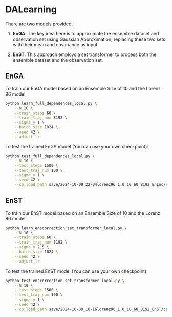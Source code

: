 # DALearning

There are two models provided.

1. **EnGA**: The key idea here is to approximate the ensemble dataset and observation set using Gaussian Approximation, replacing these two sets with their mean and covariance as input.

2. **EnST**: This approach employs a set transformer to process both the ensemble dataset and the observation set.

## EnGA
To train our EnGA model based on an Ensemble Size of 10 and the Lorenz 96 model:

```bash
python learn_full_dependences_local.py \
    --N 10 \
    --train_steps 60 \
    --train_traj_num 8192 \
    --sigma_y 1 \
    --batch_size 1024 \
    --seed 42 \
    --adjust_lr
``` 

To test the trained EnGA model (You can use your own checkpoint):

```bash
python test_full_dependences_local.py \
    --N 10 \
    --test_steps 1500 \
    --test_traj_num 100 \
    --sigma_y 1 \
    --seed 42 \
    --cp_load_path save/2024-10-09_22-04lorenz96_1.0_10_60_8192_EnLoc/cp_1000.pth
```

## EnST
To train our EnST model based on an Ensemble Size of 10 and the Lorenz 96 model:

```bash
python learn_enscorrection_set_transformer_local.py \
    --N 10 \
    --train_steps 60 \
    --train_traj_num 8192 \
    --sigma_y 2.5 \
    --batch_size 1024 \
    --seed 42 \
    --adjust_lr
``` 

To test the trained EnST model (You can use your own checkpoint):

```bash
python test_enscorrection_set_transformer_local.py \
    --N 10 \
    --test_steps 1500 \
    --test_traj_num 100 \
    --sigma_y 1 \
    --seed 42 \
    --cp_load_path save/2024-10-09_18-16lorenz96_1.0_10_60_8192_EnST/cp_1000.pth
```